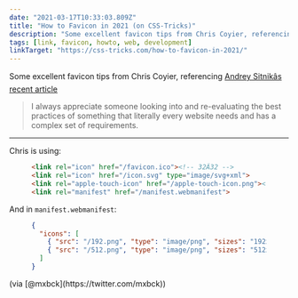 ```yaml
---
date: "2021-03-17T10:33:03.809Z"
title: "How to Favicon in 2021 (on CSS-Tricks)"
description: "Some excellent favicon tips from Chris Coyier, referencing Andrey Sitnikâs recent article"
tags: [link, favicon, howto, web, development]
linkTarget: "https://css-tricks.com/how-to-favicon-in-2021/"
---
```

Some excellent favicon tips from Chris Coyier, referencing [Andrey Sitnikâs recent article](https://evilmartians.com/chronicles/how-to-favicon-in-2021-six-files-that-fit-most-needs)

> I always appreciate someone looking into and re-evaluating the best practices of something that literally every website needs and has a complex set of requirements.
---

Chris is using:

<figure>

``` html
<link rel="icon" href="/favicon.ico"><!-- 32Ã32 -->
<link rel="icon" href="/icon.svg" type="image/svg+xml">
<link rel="apple-touch-icon" href="/apple-touch-icon.png"><!-- 180Ã180 -->
<link rel="manifest" href="/manifest.webmanifest">
```

</figure>

And in `manifest.webmanifest`:

<figure>

``` json
{
  "icons": [
    { "src": "/192.png", "type": "image/png", "sizes": "192x192" },
    { "src": "/512.png", "type": "image/png", "sizes": "512x512" }
  ]
}
```

</figure> (via [@mxbck](https://twitter.com/mxbck))